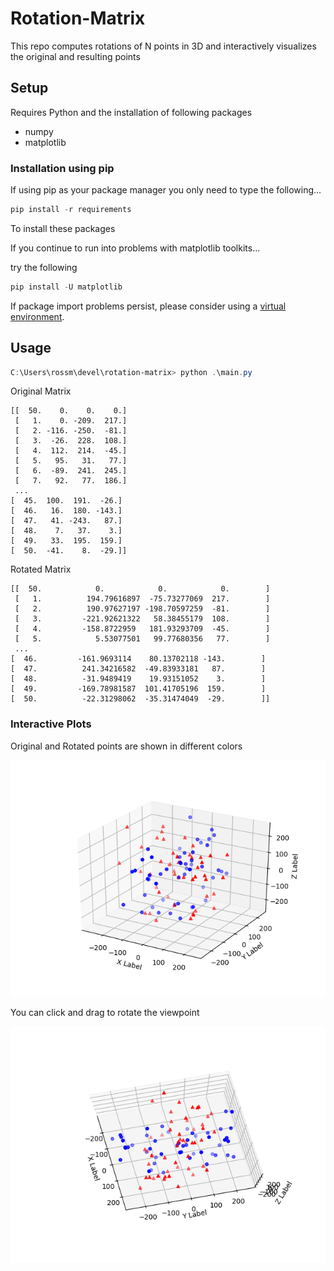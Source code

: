 # Rotation-Matrix
This repo computes rotations of N points in 3D and interactively visualizes the original and resulting points

## Setup
Requires Python and the installation of following packages
- numpy
- matplotlib

### Installation using pip
If using pip as your package manager you only need to type the following...
```PowerShell
pip install -r requirements
```
To install these packages

If you continue to run into problems with matplotlib toolkits...

try the following
```PowerShell
pip install -U matplotlib
```

If package import problems persist, please consider using a [virtual environment](https://docs.python-guide.org/dev/virtualenvs/).

## Usage
```PowerShell
C:\Users\rossm\devel\rotation-matrix> python .\main.py
```

Original Matrix
```
[[  50.    0.    0.    0.]
 [   1.    0. -209.  217.]
 [   2. -116. -250.  -81.]
 [   3.  -26.  228.  108.]
 [   4.  112.  214.  -45.]
 [   5.   95.   31.   77.]
 [   6.  -89.  241.  245.]
 [   7.   92.   77.  186.]
 ...
[  45.  100.  191.  -26.]
[  46.   16.  180. -143.]
[  47.   41. -243.   87.]
[  48.    7.   37.    3.]
[  49.   33.  195.  159.]
[  50.  -41.    8.  -29.]]
```
Rotated Matrix
```Shell
[[  50.            0.            0.            0.        ]
 [   1.          194.79616897  -75.73277069  217.        ]
 [   2.          190.97627197 -198.70597259  -81.        ]
 [   3.         -221.92621322   58.38455179  108.        ]
 [   4.         -158.8722959   181.93293709  -45.        ]
 [   5.            5.53077501   99.77680356   77.        ]
 ...
[  46.         -161.9693114    80.13702118 -143.        ]
[  47.          241.34216582  -49.83933181   87.        ]
[  48.          -31.9489419    19.93151052    3.        ]
[  49.         -169.78981587  101.41705196  159.        ]
[  50.          -22.31298062  -35.31474049  -29.        ]]
```

### Interactive Plots
Original and Rotated points are shown in different colors

![output-01.png](./doc/img/output-01.png)

You can click and drag to rotate the viewpoint

![output-02.png](./doc/img/output-02.png)
